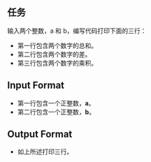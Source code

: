## 任务

输入两个整数，a 和 b，编写代码打印下面的三行：

- 第一行包含两个数字的总和。
- 第二行包含两个数字的差。
- 第三行包含两个数字的乘积。




##  Input Format

- 第一行包含一个正整数，**a**。
- 第二行包含一个正整数，**b**。

## Output Format

- 如上所述打印三行。

